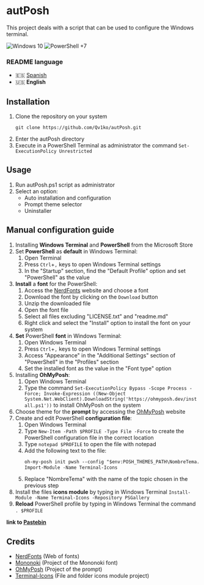 # autPosh
This project deals with a script that can be used to configure the Windows terminal.

![Windows 10](https://img.shields.io/badge/Windows-10-3AADEF?style=flat-square&logo=windows&logoColor=white)
![PowerShell +7](https://img.shields.io/badge/PowerShell-+7-131E2A?style=flat-square&logo=powershell&logoColor=white)

### README language
* 🇪🇸 [Spanish](./README.md)
* 🇺🇸 **English**

## Installation
1. Clone the repository on your system
    ```shell
    git clone https://github.com/Qv1ko/autPosh.git
    ```
2. Enter the autPosh directory
3. Execute in a PowerShell Terminal as administrator the command `Set-ExecutionPolicy Unrestricted`

## Usage
1. Run autPosh.ps1 script as administrator
2. Select an option:
    * Auto installation and configuration
    * Prompt theme selector
    * Uninstaller

## Manual configuration guide
1. Installing **Windows Terminal** and **PowerShell** from the Microsoft Store
2. Set **PowerShell** as **default** in Windows Terminal:
    1. Open Terminal
    2. Press `Ctrl`+`,` keys to open Windows Terminal settings
    3. In the "Startup" section, find the "Default Profile" option and set "PowerShell" as the value
3. **Install** a **font** for the PowerShell:
    1. Access the [NerdFonts](https://www.nerdfonts.com/font-downloads) website and choose a font
    2. Download the font by clicking on the `Download` button
    3. Unzip the downloaded file
    4. Open the font file
    5. Select all files excluding "LICENSE.txt" and "readme.md"
    6. Right click and select the "Install" option to install the font on your system
4. **Set** PowerShell **font** in Windows Terminal:
    1. Open Windows Terminal
    2. Press `Ctrl`+`,` keys to open Windows Terminal settings
    3. Access "Appearance" in the "Additional Settings" section of "PowerShell" in the "Profiles" section
    4. Set the installed font as the value in the "Font type" option
5. Installing **OhMyPosh**:
    1. Open Windows Terminal
    2. Type the command `Set-ExecutionPolicy Bypass -Scope Process -Force; Invoke-Expression ((New-Object System.Net.WebClient).DownloadString('https://ohmyposh.dev/install.ps1'))` to install OhMyPosh on the system
6. Choose theme for the **prompt** by accessing the [OhMyPosh](https://ohmyposh.dev/docs/themes) website
7. Create and edit PowerShell **configuration file**:
    1. Open Windows Terminal
    2. Type `New-Item -Path $PROFILE -Type File -Force` to create the PowerShell configuration file in the correct location
    3. Type `notepad $PROFILE` to open the file with notepad
    4. Add the following text to the file:
        ```txt
        oh-my-posh init pwsh --config "$env:POSH_THEMES_PATH\NombreTema.omp.json" | Invoke-Expression
        Import-Module -Name Terminal-Icons
        ```
    5. Replace "NombreTema" with the name of the topic chosen in the previous step
8. Install the files **icons module** by typing in Windows Terminal `Install-Module -Name Terminal-Icons -Repository PSGallery`
9. **Reload** PowerShell profile by typing in Windows Terminal the command `. $PROFILE`

**link to [Pastebin](https://pastebin.com/8dYnTyRw)**

## Credits
* [NerdFonts](https://www.nerdfonts.com) (Web of fonts)
* [Mononoki](https://github.com/madmalik/mononoki) (Project of the Mononoki font)
* [OhMyPosh](https://ohmyposh.dev) (Project of the prompt)
* [Terminal-Icons](https://github.com/devblackops/Terminal-Icons) (File and folder icons module project)
